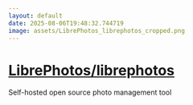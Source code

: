 ```yaml
---
layout: default
date: 2025-08-06T19:48:32.744719
image: assets/LibrePhotos_librephotos_cropped.png
---
```


# [LibrePhotos/librephotos](https://github.com/LibrePhotos/librephotos)

Self-hosted open source photo management tool
